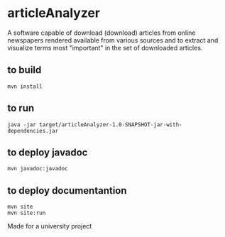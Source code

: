 # articleAnalyzer
A software capable of download (download) articles from online newspapers rendered available from various sources and to extract and visualize terms most "important" in the set of downloaded articles.

## to build
    mvn install
## to run
    java -jar target/articleAnalyzer-1.0-SNAPSHOT-jar-with-dependencies.jar
## to deploy javadoc
    mvn javadoc:javadoc
## to deploy documentantion
    mvn site
    mvn site:run

Made for a university project
